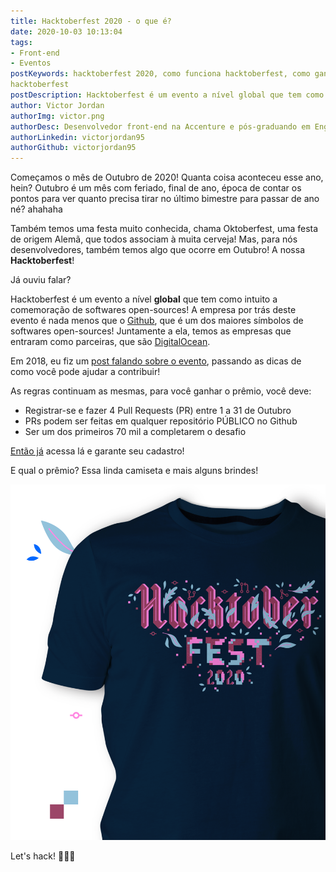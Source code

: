 ```yaml
---
title: Hacktoberfest 2020 - o que é?
date: 2020-10-03 10:13:04
tags:
- Front-end
- Eventos
postKeywords: hacktoberfest 2020, como funciona hacktoberfest, como ganhar camiseta, github, digitalocean, tutorial hacktoberfest, premios hacktoberfest,
hacktoberfest 
postDescription: Hacktoberfest é um evento a nível global que tem como intuito a comemoração de softwares open-sources! A empresa por trás deste evento é nada menos que o Github, que é um dos maiores símbolos de softwares open-sources! Juntamente a ela, temos as empresas que entraram como parceiras, que são DigitalOcean.
author: Victor Jordan
authorImg: victor.png
authorDesc: Desenvolvedor front-end na Accenture e pós-graduando em Engenharia de Software pela PUC-MG e formado em Banco de Dados pela Fatec, apaixonado por usabilidade, performance e UX!
authorLinkedin: victorjordan95
authorGithub: victorjordan95
---
```


Começamos o mês de Outubro de 2020!
Quanta coisa aconteceu esse ano, hein?
Outubro é um mês com feriado, final de ano, época de contar os pontos para ver quanto precisa tirar no último bimestre para passar de ano né? ahahaha

Também temos uma festa muito conhecida, chama Oktoberfest, uma festa de origem Alemã, que todos associam à muita cerveja!
Mas, para nós desenvolvedores, também temos algo que ocorre em Outubro! A nossa **Hacktoberfest**!

Já ouviu falar?

<!-- more -->

Hacktoberfest é um evento a nível **global** que tem como intuito a comemoração de softwares open-sources! A empresa por trás deste evento é nada menos que o [Github](https://github.com/), que é um dos maiores símbolos de softwares open-sources! Juntamente a ela, temos as empresas que entraram como parceiras, que são [DigitalOcean](https://www.digitalocean.com/).

Em 2018, eu fiz um [post falando sobre o evento](https://backefront.com.br/hacktoberfest/), passando as dicas de como você pode ajudar a contribuir!

As regras continuam as mesmas, para você ganhar o prêmio, você deve:

- Registrar-se e fazer 4 Pull Requests (PR) entre 1 a 31 de Outubro
- PRs podem ser feitas em qualquer repositório PÚBLICO no Github
- Ser um dos primeiros 70 mil a completarem o desafio

[Então já](https://hacktoberfest.digitalocean.com/) acessa lá e garante seu cadastro!

E qual o prêmio?
Essa linda camiseta e mais alguns brindes!

![Camiseta Hacktoberfest - 2020](/posts/hacktoberfest-2020.png)

Let's hack! 👨🏻‍💻
